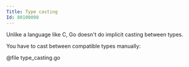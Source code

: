 ```yaml
---
Title: Type casting
Id: 80100098
---
```

Unlike a language like C, Go doesn't do implicit casting between types.

You have to cast between compatible types manually:

@file type_casting.go

<!-- TODO: link to dynamic casting with type switch and type assertion -->
